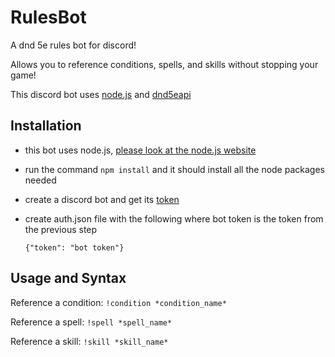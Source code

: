 # RulesBot
A dnd 5e rules bot for discord!

Allows you to reference conditions, spells, and skills without stopping your game!

This discord bot uses [node.js](nodejs.org) and [dnd5eapi](www.dnd5eapi.co)

## Installation
* this bot uses node.js, [please look at the node.js website](nodejs.org)
* run the command `npm install` and it should install all the node packages needed
* create a discord bot and get its [token](https://www.writebots.com/discord-bot-token/)
* create auth.json file with the following where bot token is the token from the previous step

   `{"token": "bot token"}`

## Usage and Syntax
Reference a condition:
`!condition *condition_name*`

Reference a spell:
`!spell *spell_name*`

Reference a skill:
`!skill *skill_name*`
